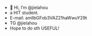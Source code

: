- 👋 Hi, I’m @jielahou
- a HIT student.
- E-mail: amllbGFob3VAZ21haWwuY29t
- TG @jielahou
- Hope to do sth USEFUL!

<!---
jielahou/jielahou is a ✨ special ✨ repository because its `README.md` (this file) appears on your GitHub profile.
You can click the Preview link to take a look at your changes.
--->
